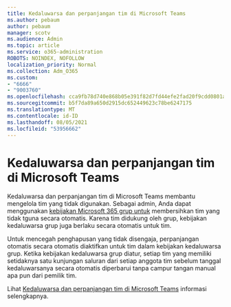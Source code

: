 ```yaml
---
title: Kedaluwarsa dan perpanjangan tim di Microsoft Teams
ms.author: pebaum
author: pebaum
manager: scotv
ms.audience: Admin
ms.topic: article
ms.service: o365-administration
ROBOTS: NOINDEX, NOFOLLOW
localization_priority: Normal
ms.collection: Adm_O365
ms.custom:
- "6666"
- "9003760"
ms.openlocfilehash: cca9fb78d740e868b05e391f82d7fd44efe2fad20f9cdd0801ae05dbfa410a05
ms.sourcegitcommit: b5f7da89a650d2915dc652449623c78be6247175
ms.translationtype: MT
ms.contentlocale: id-ID
ms.lasthandoff: 08/05/2021
ms.locfileid: "53956662"
---
```

# <a name="team-expiration-and-renewal-in-microsoft-teams"></a>Kedaluwarsa dan perpanjangan tim di Microsoft Teams

Kedaluwarsa dan perpanjangan tim di Microsoft Teams membantu mengelola tim yang tidak digunakan. Sebagai admin, Anda dapat menggunakan [kebijakan Microsoft 365 grup untuk](https://docs.microsoft.com/microsoft-365/admin/create-groups/office-365-groups-expiration-policy) membersihkan tim yang tidak tguna secara otomatis. Karena tim didukung oleh grup, kebijakan kedaluwarsa grup juga berlaku secara otomatis untuk tim.

Untuk mencegah penghapusan yang tidak disengaja, perpanjangan otomatis secara otomatis diaktifkan untuk tim dalam kebijakan kedaluwarsa grup. Ketika kebijakan kedaluwarsa grup diatur, setiap tim yang memiliki setidaknya satu kunjungan saluran dari setiap anggota tim sebelum tanggal kedaluwarsanya secara otomatis diperbarui tanpa campur tangan manual apa pun dari pemilik tim.  

Lihat [Kedaluwarsa dan perpanjangan tim di Microsoft Teams](https://docs.microsoft.com/microsoftteams/team-expiration-renewal) informasi selengkapnya.
